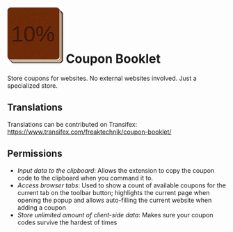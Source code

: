 # ![Icon: Stylized brown book](coupon-booklet.svg) Coupon Booklet

Store coupons for websites. No external websites involved. Just a specialized store.

## Translations

Translations can be contributed on Transifex: https://www.transifex.com/freaktechnik/coupon-booklet/


## Permissions

- _Input data to the clipboard_: Allows the extension to copy the coupon code to the clipboard when you command it to.
- _Access browser tabs_: Used to show a count of available coupons for the current tab on the toolbar button; highlights the current page when opening the popup and allows auto-filling the current website when adding a coupon
- _Store unlimited amount of client-side data_: Makes sure your coupon codes survive the hardest of times
